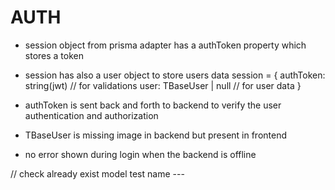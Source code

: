 # AUTH 

- session object from prisma adapter has a authToken property which stores a token
- session has also a user object to store users data
session = {
    authToken: string(jwt) // for validations
    user: TBaseUser | null // for user data
}
- authToken is sent back and forth to backend to verify the user authentication and authorization

- TBaseUser is missing image in backend but present in frontend

- no error shown during login when the backend is offline


// check already exist model test name --- 